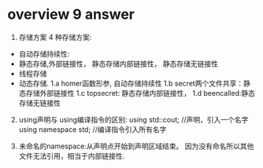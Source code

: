 # overview 9 answer
1. 存储方案
4 种存储方案: 
- 自动存储持续性:
- 静态存储,外部链接性， 静态存储内部链接性， 静态存储无链接性
- 线程存储
- 动态存储.
1.a  homer函数形参, 自动存储持续性
1.b secret两个文件共享：静态存储外部链接性
1.c topsecret: 静态存储内部链接性，
1.d beencalled:静态存储无链接性

2. using声明与 using编译指令的区别:
using std::cout; //声明，引入一个名字
using namespace std; //编译指令引入所有名字 

6. 未命名的namespace:从声明点开始到声明区域结束。 因为没有命名所以其他文件无法引用，相当于内部链接性.
